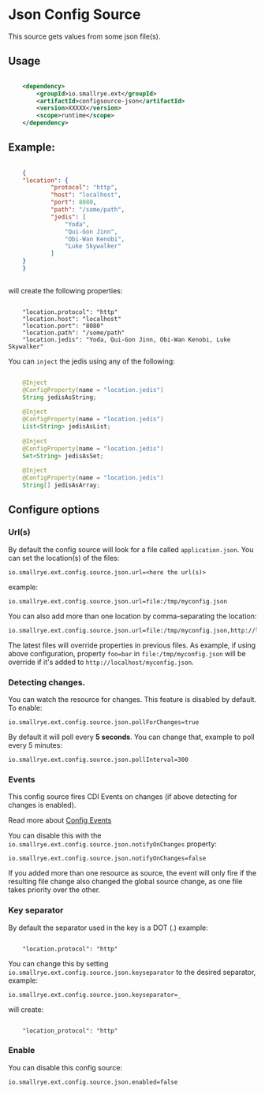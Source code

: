 # Json Config Source

This source gets values from some json file(s).

## Usage

```xml

    <dependency>
        <groupId>io.smallrye.ext</groupId>
        <artifactId>configsource-json</artifactId>
        <version>XXXXX</version>
        <scope>runtime</scope>
    </dependency>

```

## Example:

```json
    
    {
	"location": {
            "protocol": "http",
            "host": "localhost",
            "port": 8080,
            "path": "/some/path",
            "jedis": [
                "Yoda",
                "Qui-Gon Jinn",
                "Obi-Wan Kenobi",
                "Luke Skywalker"
            ]
	}
    }
    
```

will create the following properties:

```property
    
    "location.protocol": "http"
    "location.host": "localhost"
    "location.port": "8080"
    "location.path": "/some/path"
    "location.jedis": "Yoda, Qui-Gon Jinn, Obi-Wan Kenobi, Luke Skywalker"

```


You can `inject` the jedis using any of the following:

```java

    @Inject
    @ConfigProperty(name = "location.jedis")
    String jedisAsString; 
    
    @Inject
    @ConfigProperty(name = "location.jedis")
    List<String> jedisAsList;
    
    @Inject
    @ConfigProperty(name = "location.jedis")
    Set<String> jedisAsSet;
    
    @Inject
    @ConfigProperty(name = "location.jedis")
    String[] jedisAsArray;

```

## Configure options

### Url(s)

By default the config source will look for a file called `application.json`. You can set the location(s) of the files:

    io.smallrye.ext.config.source.json.url=<here the url(s)>

example:

    io.smallrye.ext.config.source.json.url=file:/tmp/myconfig.json

You can also add more than one location by comma-separating the location:

    io.smallrye.ext.config.source.json.url=file:/tmp/myconfig.json,http://localhost/myconfig.json

The latest files will override properties in previous files. As example, if using above configuration, property `foo=bar` in `file:/tmp/myconfig.json` will be override if it's added to `http://localhost/myconfig.json`.

### Detecting changes.

You can watch the resource for changes. This feature is disabled by default. To enable:

    io.smallrye.ext.config.source.json.pollForChanges=true

By default it will poll every **5 seconds**. You can change that, example to poll every 5 minutes:

    io.smallrye.ext.config.source.json.pollInterval=300

### Events

This config source fires CDI Events on changes (if above detecting for changes is enabled).

Read more about [Config Events](https://github.com/smallrye/smallrye-config/tree/master/extensions/utils/events)

You can disable this with the `io.smallrye.ext.config.source.json.notifyOnChanges` property:

    io.smallrye.ext.config.source.json.notifyOnChanges=false

If you added more than one resource as source, the event will only fire if the resulting file change also changed the global source change, as one file takes priority over the other.

### Key separator

By default the separator used in the key is a DOT (.) example:

```property
    
    "location.protocol": "http"
```

You can change this by setting `io.smallrye.ext.config.source.json.keyseparator` to the desired separator, example:

    io.smallrye.ext.config.source.json.keyseparator=_

will create:

```property
    
    "location_protocol": "http"
```

### Enable

You can disable this config source:

    io.smallrye.ext.config.source.json.enabled=false
